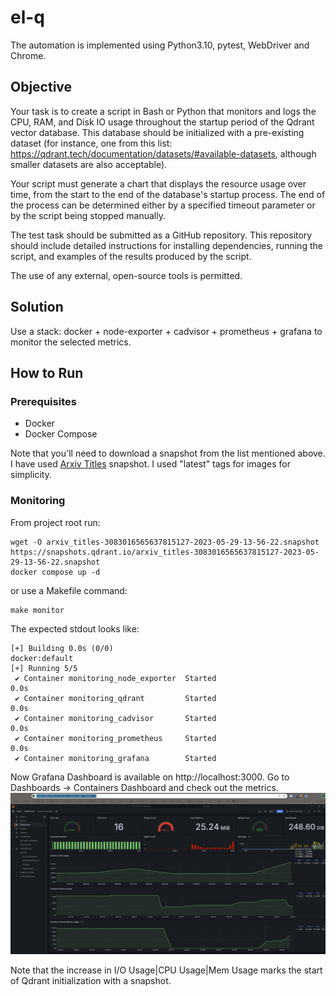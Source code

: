 # el-q
The automation is implemented using Python3.10, pytest, WebDriver and Chrome.

## Objective
Your task is to create a script in Bash or Python that monitors and logs the CPU, RAM, and Disk IO usage throughout the startup period of the Qdrant vector database. This database should be initialized with a pre-existing dataset (for instance, one from this list: https://qdrant.tech/documentation/datasets/#available-datasets, although smaller datasets are also acceptable).


Your script must generate a chart that displays the resource usage over time, from the start to the end of the database's startup process. The end of the process can be determined either by a specified timeout parameter or by the script being stopped manually.


The test task should be submitted as a GitHub repository. This repository should include detailed instructions for installing dependencies, running the script, and examples of the results produced by the script.


The use of any external, open-source tools is permitted.

## Solution

Use a stack: docker + node-exporter + cadvisor + prometheus + grafana to monitor the selected metrics. 

## How to Run

### Prerequisites

* Docker
* Docker Compose

Note that you'll need to download a snapshot from the list mentioned above. I have used [Arxiv Titles](https://snapshots.qdrant.io/arxiv_titles-3083016565637815127-2023-05-29-13-56-22.snapshot) snapshot.
I used "latest" tags for images for simplicity.

### Monitoring
From project root run:
```shell
wget -O arxiv_titles-3083016565637815127-2023-05-29-13-56-22.snapshot https://snapshots.qdrant.io/arxiv_titles-3083016565637815127-2023-05-29-13-56-22.snapshot
docker compose up -d
```

or use a Makefile command:
```shell
make monitor
```

The expected stdout looks like:
```shell
[+] Building 0.0s (0/0)                                                                                                                                                                                                                                                                                 docker:default
[+] Running 5/5
 ✔ Container monitoring_node_exporter  Started                                                                                                                                                                                                                                                                    0.0s 
 ✔ Container monitoring_qdrant         Started                                                                                                                                                                                                                                                                    0.0s 
 ✔ Container monitoring_cadvisor       Started                                                                                                                                                                                                                                                                    0.0s 
 ✔ Container monitoring_prometheus     Started                                                                                                                                                                                                                                                                    0.0s 
 ✔ Container monitoring_grafana        Started   
```

Now Grafana Dashboard is available on http://localhost:3000. Go to Dashboards -> Containers Dashboard and check out the metrics.
![containers metrics](images/2.png)

Note that the increase in I/O Usage|CPU Usage|Mem Usage marks the start of Qdrant initialization with a snapshot.
